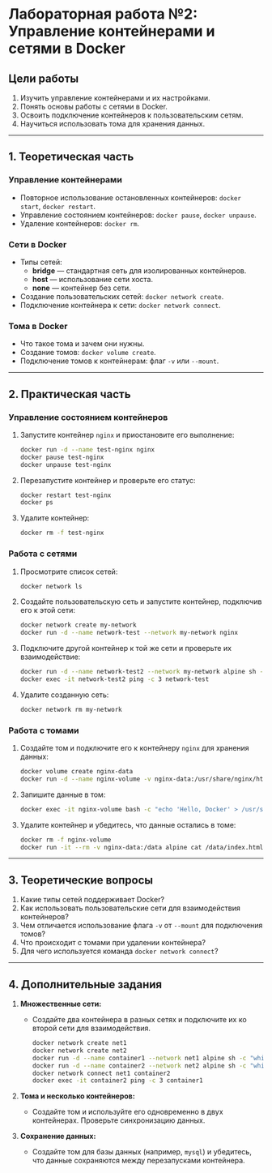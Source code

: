 
# Лабораторная работа №2: Управление контейнерами и сетями в Docker

## Цели работы
1. Изучить управление контейнерами и их настройками.
2. Понять основы работы с сетями в Docker.
3. Освоить подключение контейнеров к пользовательским сетям.
4. Научиться использовать тома для хранения данных.

---

## 1. Теоретическая часть
### Управление контейнерами
- Повторное использование остановленных контейнеров: `docker start`, `docker restart`.
- Управление состоянием контейнеров: `docker pause`, `docker unpause`.
- Удаление контейнеров: `docker rm`.

### Сети в Docker
- Типы сетей:
  - **bridge** — стандартная сеть для изолированных контейнеров.
  - **host** — использование сети хоста.
  - **none** — контейнер без сети.
- Создание пользовательских сетей: `docker network create`.
- Подключение контейнера к сети: `docker network connect`.

### Тома в Docker
- Что такое тома и зачем они нужны.
- Создание томов: `docker volume create`.
- Подключение томов к контейнерам: флаг `-v` или `--mount`.

---

## 2. Практическая часть
### Управление состоянием контейнеров
1. Запустите контейнер `nginx` и приостановите его выполнение:
    ```bash
    docker run -d --name test-nginx nginx
    docker pause test-nginx
    docker unpause test-nginx
    ```

2. Перезапустите контейнер и проверьте его статус:
    ```bash
    docker restart test-nginx
    docker ps
    ```

3. Удалите контейнер:
    ```bash
    docker rm -f test-nginx
    ```

### Работа с сетями
1. Просмотрите список сетей:
    ```bash
    docker network ls
    ```

2. Создайте пользовательскую сеть и запустите контейнер, подключив его к этой сети:
    ```bash
    docker network create my-network
    docker run -d --name network-test --network my-network nginx
    ```

3. Подключите другой контейнер к той же сети и проверьте их взаимодействие:
    ```bash
    docker run -d --name network-test2 --network my-network alpine sh -c "while true; do sleep 3600; done"
    docker exec -it network-test2 ping -c 3 network-test
    ```

4. Удалите созданную сеть:
    ```bash
    docker network rm my-network
    ```

### Работа с томами
1. Создайте том и подключите его к контейнеру `nginx` для хранения данных:
    ```bash
    docker volume create nginx-data
    docker run -d --name nginx-volume -v nginx-data:/usr/share/nginx/html nginx
    ```

2. Запишите данные в том:
    ```bash
    docker exec -it nginx-volume bash -c "echo 'Hello, Docker' > /usr/share/nginx/html/index.html"
    ```

3. Удалите контейнер и убедитесь, что данные остались в томе:
    ```bash
    docker rm -f nginx-volume
    docker run -it --rm -v nginx-data:/data alpine cat /data/index.html
    ```

---

## 3. Теоретические вопросы
1. Какие типы сетей поддерживает Docker?
2. Как использовать пользовательские сети для взаимодействия контейнеров?
3. Чем отличается использование флага `-v` от `--mount` для подключения томов?
4. Что происходит с томами при удалении контейнера?
5. Для чего используется команда `docker network connect`?

---

## 4. Дополнительные задания
1. **Множественные сети:**
   - Создайте два контейнера в разных сетях и подключите их ко второй сети для взаимодействия.
     ```bash
     docker network create net1
     docker network create net2
     docker run -d --name container1 --network net1 alpine sh -c "while true; do sleep 3600; done"
     docker run -d --name container2 --network net2 alpine sh -c "while true; do sleep 3600; done"
     docker network connect net1 container2
     docker exec -it container2 ping -c 3 container1
     ```

2. **Тома и несколько контейнеров:**
   - Создайте том и используйте его одновременно в двух контейнерах. Проверьте синхронизацию данных.

3. **Сохранение данных:**
   - Создайте том для базы данных (например, `mysql`) и убедитесь, что данные сохраняются между перезапусками контейнера.
